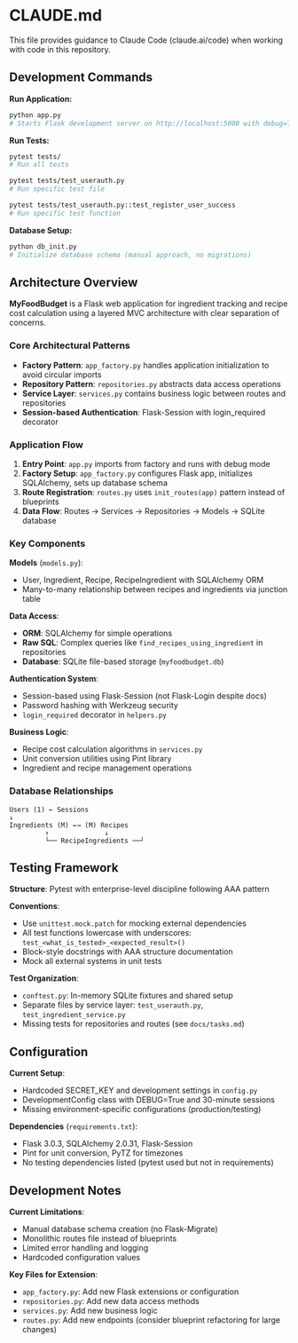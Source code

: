 # CLAUDE.md

This file provides guidance to Claude Code (claude.ai/code) when working with code in this repository.

## Development Commands

**Run Application:**
```bash
python app.py
# Starts Flask development server on http://localhost:5000 with debug=True
```

**Run Tests:**
```bash
pytest tests/
# Run all tests

pytest tests/test_userauth.py
# Run specific test file

pytest tests/test_userauth.py::test_register_user_success
# Run specific test function
```

**Database Setup:**
```bash
python db_init.py
# Initialize database schema (manual approach, no migrations)
```

## Architecture Overview

**MyFoodBudget** is a Flask web application for ingredient tracking and recipe cost calculation using a layered MVC architecture with clear separation of concerns.

### Core Architectural Patterns

- **Factory Pattern**: `app_factory.py` handles application initialization to avoid circular imports
- **Repository Pattern**: `repositories.py` abstracts data access operations
- **Service Layer**: `services.py` contains business logic between routes and repositories
- **Session-based Authentication**: Flask-Session with login_required decorator

### Application Flow

1. **Entry Point**: `app.py` imports from factory and runs with debug mode
2. **Factory Setup**: `app_factory.py` configures Flask app, initializes SQLAlchemy, sets up database schema
3. **Route Registration**: `routes.py` uses `init_routes(app)` pattern instead of blueprints
4. **Data Flow**: Routes → Services → Repositories → Models → SQLite database

### Key Components

**Models** (`models.py`):
- User, Ingredient, Recipe, RecipeIngredient with SQLAlchemy ORM
- Many-to-many relationship between recipes and ingredients via junction table

**Data Access**:
- **ORM**: SQLAlchemy for simple operations
- **Raw SQL**: Complex queries like `find_recipes_using_ingredient` in repositories
- **Database**: SQLite file-based storage (`myfoodbudget.db`)

**Authentication System**:
- Session-based using Flask-Session (not Flask-Login despite docs)
- Password hashing with Werkzeug security
- `login_required` decorator in `helpers.py`

**Business Logic**:
- Recipe cost calculation algorithms in `services.py`
- Unit conversion utilities using Pint library
- Ingredient and recipe management operations

### Database Relationships

```
Users (1) ← Sessions
↓
Ingredients (M) ←→ (M) Recipes
         ↑              ↓
         └── RecipeIngredients ──┘
```

## Testing Framework

**Structure**: Pytest with enterprise-level discipline following AAA pattern

**Conventions**:
- Use `unittest.mock.patch` for mocking external dependencies
- All test functions lowercase with underscores: `test_<what_is_tested>_<expected_result>()`
- Block-style docstrings with AAA structure documentation
- Mock all external systems in unit tests

**Test Organization**:
- `conftest.py`: In-memory SQLite fixtures and shared setup
- Separate files by service layer: `test_userauth.py`, `test_ingredient_service.py`
- Missing tests for repositories and routes (see `docs/tasks.md`)

## Configuration

**Current Setup**:
- Hardcoded SECRET_KEY and development settings in `config.py`
- DevelopmentConfig class with DEBUG=True and 30-minute sessions
- Missing environment-specific configurations (production/testing)

**Dependencies** (`requirements.txt`):
- Flask 3.0.3, SQLAlchemy 2.0.31, Flask-Session
- Pint for unit conversion, PyTZ for timezones
- No testing dependencies listed (pytest used but not in requirements)

## Development Notes

**Current Limitations**:
- Manual database schema creation (no Flask-Migrate)
- Monolithic routes file instead of blueprints
- Limited error handling and logging
- Hardcoded configuration values

**Key Files for Extension**:
- `app_factory.py`: Add new Flask extensions or configuration
- `repositories.py`: Add new data access methods
- `services.py`: Add new business logic
- `routes.py`: Add new endpoints (consider blueprint refactoring for large changes)